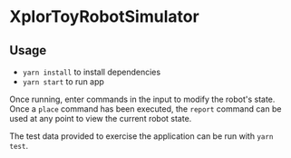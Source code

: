 # XplorToyRobotSimulator

## Usage

- `yarn install` to install dependencies
- `yarn start` to run app

Once running, enter commands in the input to modify the robot's state. Once a `place` command has been executed,
the `report` command can be used at any point to view the current robot state.

The test data provided to exercise the application can be run with `yarn test`.
